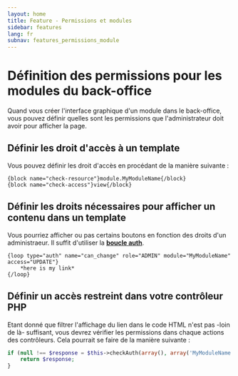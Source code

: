 ```yaml
---
layout: home
title: Feature - Permissions et modules
sidebar: features
lang: fr
subnav: features_permissions_module
---
```


# Définition des permissions pour les modules du back-office

Quand vous créer l'interface graphique d'un module dans le back-office, vous pouvez définir quelles sont les permissions que l'administrateur doit avoir pour afficher la page.

## Définir les droit d'accès à un template

Vous pouvez définir les droit d'accès en procédant de la manière suivante :


```smarty
{block name="check-resource"}module.MyModuleName{/block}
{block name="check-access"}view{/block}
```

## Définir les droits nécessaires pour afficher un contenu dans un template

Vous pourriez afficher ou pas certains boutons en fonction des droits d'un administraeur. Il suffit d'utiliser la [**boucle auth**](/fr/documentation/loop/auth.html "Boucle Auth").

```smarty
{loop type="auth" name="can_change" role="ADMIN" module="MyModuleName" access="UPDATE"}
    *here is my link*
{/loop}
```

## Définir un accès restreint dans votre contrôleur PHP

Etant donné que filtrer l'affichage du lien dans le code HTML n'est pas -loin de là- suffisant, vous devrez vérifier les permissions dans chaque actions des contrôleurs. Cela pourrait se faire de la manière suivante :

```php
if (null !== $response = $this->checkAuth(array(), array('MyModuleName'), \Thelia\Core\Security\AccessManager::VIEW)) {
    return $response;
}
```